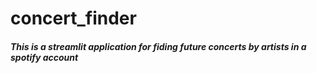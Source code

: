 # concert_finder

##### This is a streamlit application for fiding future concerts by artists in a spotify account
